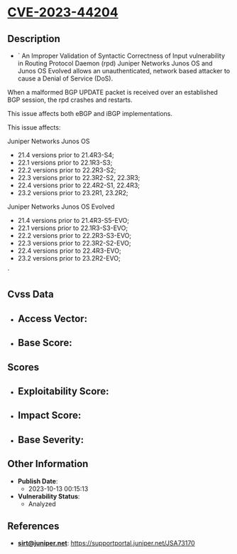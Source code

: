 
# [CVE-2023-44204](https://supportportal.juniper.net/JSA73170)

## Description

- `
An Improper Validation of Syntactic Correctness of Input vulnerability in Routing Protocol Daemon (rpd) Juniper Networks Junos OS and Junos OS Evolved allows an unauthenticated, network based attacker to cause a Denial of Service (DoS).

When a malformed BGP UPDATE packet is received over an established BGP session, the rpd crashes and restarts.

This issue affects both eBGP and iBGP implementations.

This issue affects:

Juniper Networks Junos OS



  *  21.4 versions prior to 21.4R3-S4;
  *  22.1 versions prior to 22.1R3-S3;
  *  22.2 versions prior to 22.2R3-S2;
  *  22.3 versions prior to 22.3R2-S2, 22.3R3;
  *  22.4 versions prior to 22.4R2-S1, 22.4R3;
  *  23.2 versions prior to 23.2R1, 23.2R2;




Juniper Networks Junos OS Evolved



  *  21.4 versions prior to 21.4R3-S5-EVO;
  *  22.1 versions prior to 22.1R3-S3-EVO;
  *  22.2 versions prior to 22.2R3-S3-EVO;
  *  22.3 versions prior to 22.3R2-S2-EVO;
  *  22.4 versions prior to 22.4R3-EVO;
  *  23.2 versions prior to 23.2R2-EVO;






`

## Cvss Data

- **Access Vector**:
  - 
- **Base Score**:
  - 

## Scores

- **Exploitability Score**:
  - 
- **Impact Score**:
  - 
- **Base Severity**:
  - 

## Other Information

- **Publish Date**:
  - 2023-10-13 00:15:13
- **Vulnerability Status**:
  - Analyzed

## References

- **sirt@juniper.net**: https://supportportal.juniper.net/JSA73170
